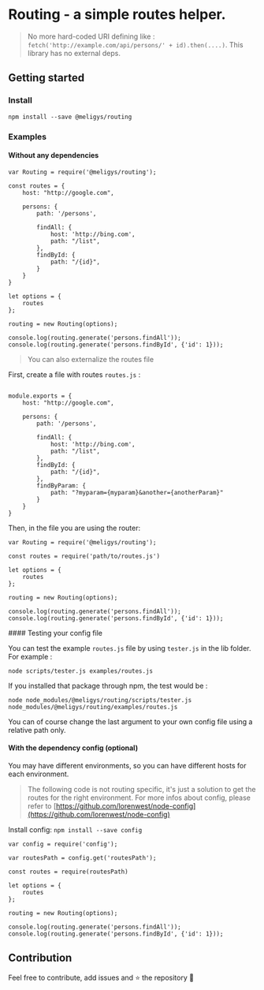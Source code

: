 # Routing - a simple routes helper.

> No more hard-coded URI defining like : `fetch('http://example.com/api/persons/' + id).then(....)`. This library has no external deps.

## Getting started

### Install

`npm install --save @meligys/routing`

### Examples

#### Without any dependencies


```
var Routing = require('@meligys/routing');

const routes = {
    host: "http://google.com",

    persons: {
        path: '/persons',

        findAll: {
            host: 'http://bing.com',
            path: "/list",
        },
        findById: {
            path: "/{id}",
        }
    }
}

let options = {
    routes
};

routing = new Routing(options);

console.log(routing.generate('persons.findAll'));
console.log(routing.generate('persons.findById', {'id': 1}));
```

> You can also externalize the routes file


First, create a file with routes `routes.js` :

```

module.exports = {
    host: "http://google.com",

    persons: {
        path: '/persons',

        findAll: {
            host: 'http://bing.com',
            path: "/list",
        },
        findById: {
            path: "/{id}",
        },
        findByParam: {
            path: "?myparam={myparam}&another={anotherParam}"
        }
    }
}

```

Then, in the file you are using the router:

```
var Routing = require('@meligys/routing');

const routes = require('path/to/routes.js')

let options = {
    routes
};

routing = new Routing(options);

console.log(routing.generate('persons.findAll'));
console.log(routing.generate('persons.findById', {'id': 1}));
```

#### Testing your config file

You can test the example `routes.js` file by using `tester.js` in the lib folder.
For example :
```
node scripts/tester.js examples/routes.js
```

If you installed that package through npm, the test would be :
```
node node_modules/@meligys/routing/scripts/tester.js node_modules/@meligys/routing/examples/routes.js
```

You can of course change the last argument to your own config file using a relative path only.

#### With the dependency config (optional)

You may have different environments, so you can have different hosts for each environment.

> The following code is not routing specific, it's just a solution to get the routes for the right environment. For more infos about config, please refer to [https://github.com/lorenwest/node-config](https://github.com/lorenwest/node-config)

Install config: `npm install --save config`

```
var config = require('config');

var routesPath = config.get('routesPath');

const routes = require(routesPath)

let options = {
    routes
};

routing = new Routing(options);

console.log(routing.generate('persons.findAll'));
console.log(routing.generate('persons.findById', {'id': 1}));

```

## Contribution

Feel free to contribute, add issues and :star: the repository :sparkler:
